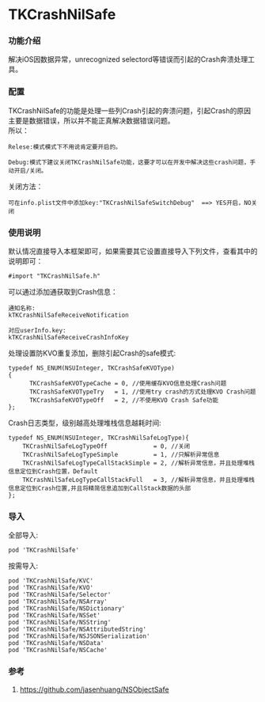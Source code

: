 # TKCrashNilSafe
### 功能介绍
解决iOS因数据异常，unrecognized selectord等错误而引起的Crash奔溃处理工具。

### 配置
TKCrashNilSafe的功能是处理一些列Crash引起的奔溃问题，引起Crash的原因主要是数据错误，所以并不能正真解决数据错误问题。\
所以：
>
    Relese:模式模式下不用说肯定要开启的。
    
    Debug:模式下建议关闭TKCrashNilSafe功能，这要才可以在开发中解决这些crash问题，手动开启/关闭。
关闭方法：
>
    可在info.plist文件中添加key:"TKCrashNilSafeSwitchDebug"  ==> YES开启，NO关闭    

### 使用说明
默认情况直接导入本框架即可，如果需要其它设置直接导入下列文件，查看其中的说明即可：
```
#import "TKCrashNilSafe.h"
```
可以通过添加通获取到Crash信息：
>
    通知名称:
    kTKCrashNilSafeReceiveNotification    

    对应userInfo.key:
    kTKCrashNilSafeReceiveCrashInfoKey   
处理设置防KVO重复添加，删除引起Crash的safe模式:
>
    typedef NS_ENUM(NSUInteger, TKCrashSafeKVOType)
    {
          TKCrashSafeKVOTypeCache = 0, //使用缓存KVO信息处理Crash问题
          TKCrashSafeKVOTypeTry   = 1, //使用try crash的方式处理KVO Crash问题
          TKCrashSafeKVOTypeOff   = 2, //不使用KVO Crash Safe功能
    };

Crash日志类型，级别越高处理堆栈信息越耗时间:
>
    typedef NS_ENUM(NSUInteger, TKCrashNilSafeLogType){
        TKCrashNilSafeLogTypeOff             = 0, //关闭
        TKCrashNilSafeLogTypeSimple          = 1, //只解析异常信息
        TKCrashNilSafeLogTypeCallStackSimple = 2, //解析异常信息，并且处理堆栈信息定位到Crash位置，Default
        TKCrashNilSafeLogTypeCallStackFull   = 3, //解析异常信息，并且处理堆栈信息定位到Crash位置,并且将精简信息追加到CallStack数据的头部
    };

### 导入
 
全部导入:
>
    pod 'TKCrashNilSafe'

按需导入:
>
    pod 'TKCrashNilSafe/KVC'
    pod 'TKCrashNilSafe/KVO'
    pod 'TKCrashNilSafe/Selector'
    pod 'TKCrashNilSafe/NSArray'
    pod 'TKCrashNilSafe/NSDictionary'
    pod 'TKCrashNilSafe/NSSet'
    pod 'TKCrashNilSafe/NSString'
    pod 'TKCrashNilSafe/NSAttributedString'
    pod 'TKCrashNilSafe/NSJSONSerialization'
    pod 'TKCrashNilSafe/NSData'
    pod 'TKCrashNilSafe/NSCache'
    


### 参考
1. https://github.com/jasenhuang/NSObjectSafe

